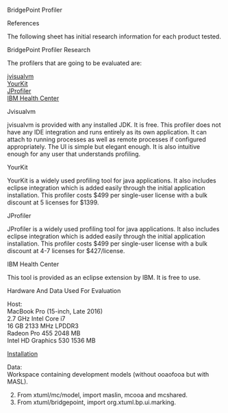 BridgePoint Profiler

References

The following sheet has initial research information for each product tested.

BridgePoint Profiler Research

The profilers that are going to be evaluated are:

[jvisualvm](https://docs.oracle.com/javase/8/docs/technotes/tools/unix/jvisualvm.html)   
[YourKit](https://yourkit.com)   
[JProfiler](https://www.ej-technologies.com/products/jprofiler/overview.html)   
[IBM Health Center](https://www.ibm.com/developerworks/java/jdk/tools/healthcenter/)   

Jvisualvm

jvisualvm is provided with any installed JDK.  It is free.  This profiler does not have any IDE integration and runs entirely as its own application.  It can attach to running processes as well as remote processes if configured appropriately.  The UI is simple but elegant enough.  It is also intuitive enough for any user that understands profiling.

YourKit

YourKit is a widely used profiling tool for java applications.  It also includes eclipse integration which is added easily through the initial application installation.  This profiler costs $499 per single-user license with a bulk discount at 5 licenses for $1399.

JProfiler

JProfiler is a widely used profiling tool for java applications.  It also includes eclipse integration which is added easily through the initial application installation.  This profiler costs $499 per single-user license with a bulk discount at 4-7 licenses for $427/license.

IBM Health Center

This tool is provided as an eclipse extension by IBM.  It is free to use.

Hardware And Data Used For Evaluation

Host:   
MacBook Pro (15-inch, Late 2016)   
2.7 GHz Intel Core i7   
16 GB 2133 MHz LPDDR3    
Radeon Pro 455 2048 MB   
Intel HD Graphics 530 1536 MB   

[Installation](https://s3.amazonaws.com/xtuml-releases/release-build/20170127_v6.0.0/BridgePoint_v6.0.0_macosx.cocoa.x86_64.zipi)

Data:   
Workspace containing development models (without ooaofooa but with MASL).   

2) From xtuml/mc/model, import maslin, mcooa and mcshared.   
3) From xtuml/bridgepoint, import org.xtuml.bp.ui.marking.   

